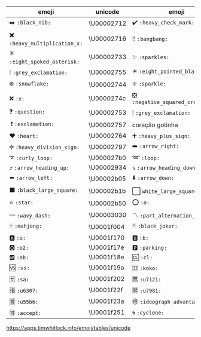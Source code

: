 

| emoji | unicode | emoji | unicode | 
|---|---|---|---|
| :black_nib: `:black_nib:` | \U00002712 | :heavy_check_mark: `:heavy_check_mark:` | \U00002714 |
| :heavy_multiplication_x: `:heavy_multiplication_x:` | \U00002716 | :bangbang: `:bangbang:` | \U0000203C  |
| :eight_spoked_asterisk: `:eight_spoked_asterisk:`| \U00002733 | :sparkles: `:sparkles:`| \U00002728 |
| :grey_exclamation: `:grey_exclamation:` | \U00002755| :eight_pointed_black_star: `:eight_pointed_black_star:` | \U00002734 |
| :snowflake: `:snowflake:` | \U00002744 | :sparkle: `:sparkle:` | \U00002747 |
| :x: `:x:` | \U0000274c | :negative_squared_cross_mark: `:negative_squared_cross_mark:` | \U0000274e |
| :question: `:question:` | \U00002753 | :grey_exclamation: `:grey_exclamation:` | U00002755 |
|  :exclamation: `:exclamation:` | \U00002757 | coração gotinha | \U00002763 |
| :heart: `:heart:` | \U00002764 | :heavy_plus_sign: `:heavy_plus_sign:` | \U00002795 |
| :heavy_division_sign: `:heavy_division_sign:` | \U00002797 | :arrow_right: `:arrow_right:` | \U000027a1 |
| :curly_loop: `:curly_loop:` | \U000027b0 | :loop: `:loop:` | \U000027bf |
| :arrow_heading_up: `:arrow_heading_up:` | \U00002934 | :arrow_heading_down: `:arrow_heading_down:`| \U00002935 |
| :arrow_left: `:arrow_left:`| \U00002b05 | :arrow_down: `:arrow_down:`| \U00002b07 |
| :black_large_square: `:black_large_square:` | \U00002b1b | :white_large_square: `white_large_square` | \U00002b1c |
| :star: `:star:` | \U00002b50 | :o: `:o:` | \U00002b55 |
| :wavy_dash: `:wavy_dash:` | \U00003030 | :part_alternation_mark: `:part_alternation_mark:` | \U0000303d |
| :mahjong: `:mahjong:` | \U0001f004 | :black_joker: `:black_joker:` | \U0001f0cf |
| :a: `:a:` | \U0001f170 | :b: `:b:` | \U0001f171 |
| :o2: `:o2:` | \U0001f17e | :parking: `:parking:` | \U0001f17f |
| :ab: `:ab:` | \U0001f18e | :cl: `:cl:` | \U0001f191 |
| :vs: `:vs:` | \U0001f19a | :koko: `:koko:` | \U0001f201 |
| :sa: `:sa:` | \U0001f202 | :u7121: `:u7121:` | \U0001f21a |
| :u6307: `:u6307:` | \U0001f22f | :u7981: `:u7981:` | \U0001f232 |
| :u55b6: `:u55b6:` | \U0001f23a | :ideograph_advantage: `:ideograph_advantage:` | \U0001f250| 
| :accept: `:accept:` | \U0001f251 | :cyclone: `:cyclone:` | \U0001f300 |


       

      

 https://apps.timwhitlock.info/emoji/tables/unicode